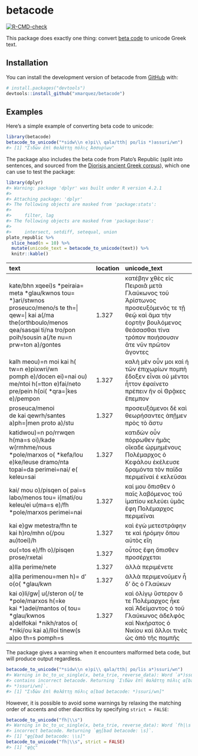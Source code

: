 
<!-- README.md is generated from README.Rmd. Please edit that file -->

# betacode

<!-- badges: start -->

[![R-CMD-check](https://github.com/xmarquez/betacode/actions/workflows/R-CMD-check.yaml/badge.svg)](https://github.com/xmarquez/betacode/actions/workflows/R-CMD-check.yaml)
<!-- badges: end -->

This package does exactly one thing: convert [beta
code](https://en.wikipedia.org/wiki/Beta_Code) to unicode Greek text.

## Installation

You can install the development version of betacode from
[GitHub](https://github.com/) with:

``` r
# install.packages("devtools")
devtools::install_github("xmarquez/betacode")
```

## Examples

Here’s a simple example of converting beta code to unicode:

``` r
library(betacode)
betacode_to_unicode("*sidw\\n e)pi\\ qala/tth| po/lis *)assuri/wn")
#> [1] "Σιδὼν ἐπὶ θαλάττῃ πόλις Ἀσσυρίων"
```

The package also includes the beta code from Plato’s Republic (split
into sentences, and sourced from the [Diorisis ancient Greek
corpus](https://figshare.com/articles/dataset/The_Diorisis_Ancient_Greek_Corpus/6187256)),
which one can use to test the package:

``` r
library(dplyr)
#> Warning: package 'dplyr' was built under R version 4.2.1
#> 
#> Attaching package: 'dplyr'
#> The following objects are masked from 'package:stats':
#> 
#>     filter, lag
#> The following objects are masked from 'package:base':
#> 
#>     intersect, setdiff, setequal, union
plato_republic %>%
  slice_head(n = 10) %>%
  mutate(unicode_text = betacode_to_unicode(text)) %>%
  knitr::kable()
```

| text                                                                                                                                                                                           | location | unicode_text                                                                                                                                                        |
|:-----------------------------------------------------------------------------------------------------------------------------------------------------------------------------------------------|:---------|:--------------------------------------------------------------------------------------------------------------------------------------------------------------------|
| kate/bhn xqeei)s *peiraia= meta *glau/kwnos tou= \*)ari/stwnos proseuco/meno/s te th=\| qew=\| kai a(/ma the(orthboulo/menos qea/sasqai ti/na tro/pon poih/sousin a(/te nu=n prw=ton a)/gontes | 1.327    | κατέβην χθὲς εἰς Πειραιᾶ μετὰ Γλαύκωνος τοῦ Ἀρίστωνος προσευξόμενός τε τῇ θεῷ καὶ ἅμα τὴν ἑορτὴν βουλόμενος θεάσασθαι τίνα τρόπον ποιήσουσιν ἅτε νῦν πρῶτον ἄγοντες |
| kalh meou)=n moi kai h( tw=n e)pixwri/wn pomph e)/docen ei)=nai ou) me/ntoi h(=tton e)fai/neto pre/pein h(oi( \*qra=\|kes e)/pempon                                                            | 1.327    | καλὴ μὲν οὖν μοι καὶ ἡ τῶν ἐπιχωρίων πομπὴ ἔδοξεν εἶναι οὐ μέντοι ἧττον ἐφαίνετο πρέπειν ἣν οἱ Θρᾷκες ἔπεμπον                                                       |
| proseuca/menoi de kai qewrh/santes a)ph=\|men proto a)/stu                                                                                                                                     | 1.327    | προσευξάμενοι δὲ καὶ θεωρήσαντες ἀπῇμεν πρὸς τὸ ἄστυ                                                                                                                |
| katidwou)=n po/rrwqen h(ma=s oi)/kade w(rmhme/nous *pole/marxos o( *kefa/lou e)ke/leuse dramo/nta topai=da perimei=nai/ e( keleu=sai                                                           | 1.327    | κατιδὼν οὖν πόρρωθεν ἡμᾶς οἴκαδε ὡρμημένους Πολέμαρχος ὁ Κεφάλου ἐκέλευσε δραμόντα τὸν παῖδα περιμεῖναί ἑ κελεῦσαι                                                  |
| kai/ mou o)/pisqen o( pai=s labo/menos tou= i(mati/ou keleu/ei u(ma=s e)/fh \*pole/marxos perimei=nai                                                                                          | 1.327    | καί μου ὄπισθεν ὁ παῖς λαβόμενος τοῦ ἱματίου κελεύει ὑμᾶς ἔφη Πολέμαρχος περιμεῖναι                                                                                 |
| kai e)gw metestra/fhn te kai h)ro/mhn o(/pou au)toei)/h                                                                                                                                        | 1.327    | καὶ ἐγὼ μετεστράφην τε καὶ ἠρόμην ὅπου αὐτὸς εἴη                                                                                                                    |
| ou(=tos e)/fh o)/pisqen prose/rxetai                                                                                                                                                           | 1.327    | οὗτος ἔφη ὄπισθεν προσέρχεται                                                                                                                                       |
| a)lla perime/nete                                                                                                                                                                              | 1.327    | ἀλλὰ περιμένετε                                                                                                                                                     |
| a)lla perimenou=men h)= d’ o(o( \*glau/kwn                                                                                                                                                     | 1.327    | ἀλλὰ περιμενοῦμεν ἦ δ’ ὃς ὁ Γλαύκων                                                                                                                                 |
| kai o)li/gw\| u(/steron o(/ te *pole/marxos h(=ke kai *)adei/mantos o( tou= *glau/kwnos a)delfokai *nikh/ratos o( \*niki/ou kai a)/lloi tinew(s a)po th=s pomph=s                              | 1.327    | καὶ ὀλίγῳ ὕστερον ὅ τε Πολέμαρχος ἧκε καὶ Ἀδείμαντος ὁ τοῦ Γλαύκωνος ἀδελφὸς καὶ Νικήρατος ὁ Νικίου καὶ ἄλλοι τινὲς ὡς ἀπὸ τῆς πομπῆς                               |

The package gives a warning when it encounters malformed beta code, but
will produce output regardless.

``` r
betacode_to_unicode("*sidw\\n e)pi\\ qala/tth| po/lis a*)ssuri/wn")
#> Warning in bc_to_uc_single(x, beta_trie, reverse_data): Word `a*)ssuri/wn`
#> contains incorrect betacode. Returning `Σιδὼν ἐπὶ θαλάττῃ πόλις α[bad betacode:
#> *)ssuri/wn]`.
#> [1] "Σιδὼν ἐπὶ θαλάττῃ πόλις α[bad betacode: *)ssuri/wn]"
```

However, it is possible to avoid some warnings by relaxing the matching
order of accents and other diacritics by specifying `strict = FALSE`:

``` r
betacode_to_unicode("fh|\\s")
#> Warning in bc_to_uc_single(x, beta_trie, reverse_data): Word `fh|\s` contains
#> incorrect betacode. Returning `φῃ[bad betacode: \s]`.
#> [1] "φῃ[bad betacode: \\s]"
betacode_to_unicode("fh|\\s", strict = FALSE)
#> [1] "φῂς"
```
